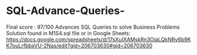 # SQL-Advance-Queries-
Final score : 97/100
Advances SQL Queries to solve Business Problems 
Solution found in M1S4.sql file or in Google Sheets:
https://docs.google.com/spreadsheets/d/17sXuIXAMskRn3OiaLQkNRv6b9KK7ouLrfbbsVU-2Nas/edit?gid=206703630#gid=206703630
